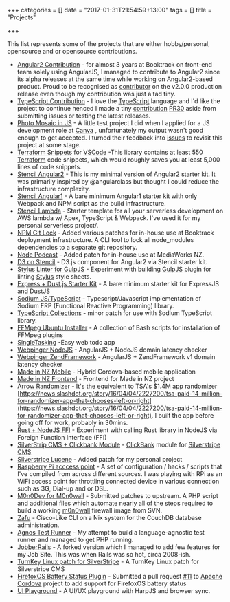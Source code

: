 +++
categories = []
date = "2017-01-31T21:54:59+13:00"
tags = []
title = "Projects"

+++

This list represents some of the projects that are either hobby/personal, opensource and or
opensource contributions.

* [Angular2 Contribution](https://github.com/angular/angular/search?q=rixrix&type=Issues&utf8=%E2%9C%93) - for almost 3 years at Booktrack on front-end team solely using AngularJS, I managed to contribute to Angular2 since its alpha releases at the same time while working on Angular2-based product. Proud to be recognised as [contributor](https://angularjs.blogspot.co.nz/2016/09/angular2-final.html) on the v2.0.0 production release even though my contribution was just a tad tiny.
* [TypeScript Contribution](https://github.com/rixrix/TSJS-lib-generator) - I love the [TypeScript](https://www.typescriptlang.org/) language and I'd like the project to continue henced I made a tiny [contribution](https://github.com/Microsoft/TypeScript/blob/master/AUTHORS.md) [PR30](https://github.com/Microsoft/TSJS-lib-generator/pull/30) aside from submitting issues or testing the latest releases.
* [Photo Mosaic in JS](https://github.com/rixrix/mosaic-photo) - A little test project I did when I applied for a JS development role at [Canva](https://www.canva.com/) , unfortunately my output wasn't good enough to get accepted. I turned their feedback into [issues](https://github.com/rixrix/mosaic-photo/issues) to revisit this project at some stage.
* [Terraform Snippets](https://github.com/rixrix/vscode-terraform-snippets) for [VSCode](https://code.visualstudio.com/) -This library contains at least 550 [Terraform](https://www.terraform.io/) code snippets, which would roughly saves you at least 5,000 lines of code snippets.
* [Stencil Angular2](https://github.com/rixrix/stencil) - This is my minimal version of Angular2 starter kit. It was primarily inspired by @angularclass but thought I could reduce the infrastructure complexity.
* [Stencil Angular1](https://github.com/rixrix/stencil-ng1) - A bare minimum Angular1 starter kit with only Webpack and NPM script as the build infrastructure.
* [Stencil Lambda](https://github.com/rixrix/stencil-lambda) - Starter template for all your serverless development on AWS lambda w/ Apex, TypeScript & Webpack. I've used it for my personal serverless project/.
* [NPM Git Lock](https://github.com/rixrix/npm-git-lock) - Added various patches for in-house use at Booktrack deployment infrastructure. A CLI tool to lock all node_modules dependencies to a separate git repository.
* [Node Podcast](https://github.com/rixrix/node-podcast) - Added patch for in-house use at MediaWorks NZ.
* [D3 on Stencil](https://github.com/stencil-project/stencil-d3) - D3.js component for Angular2 via Stencil starter kit.
* [Stylus Linter for GulpJS](https://github.com/rixrix/gulp-stylint) - Experiment with building [GulpJS](http://gulpjs.com/) plugin for linting [Stylus](http://stylus-lang.com/) style sheets.
* [Express + Dust.js Starter Kit](https://github.com/stencil-project/express-dustjs-kit) - A bare minimum starter kit for ExpressJS and DustJS
* [Sodium JS/TypeScript](https://github.com/SodiumFRP/sodium-typescript) - Typescript/Javascript implementation of Sodium FRP (Functional Reactive Programming) library.
* [TypeScript Collections](https://github.com/rixrix/typescript-collections) - minor patch for use with Sodium TypeScript library.
* [FFMpeg Ubuntu Installer](https://github.com/rixrix/ffmpeg_ubuntu_installer.sh) - A collection of Bash scripts for installation of FFMpeg plugins
* [SingleTasking](https://github.com/rixrix/singletasking) -Easy web todo app
* [Webpinger NodeJS](https://github.com/rixrix/webpinger-nodejs) - AngularJS + NodeJS domain latency checker
* [Webpinger ZendFramework](https://github.com/rixrix/webpinger-zf1) - AngularJS + ZendFramework v1 domain latency checker
* [Made in NZ Mobile](https://github.com/rixrix/madeinnz-mobile) - Hybrid Cordova-based mobile application
* [Made in NZ Frontend](https://github.com/rixrix/madeinnz) - Frontend for Made in NZ project
* [Arrow Randomizer](https://github.com/rixrix/arrow-randomizer) - It's the equivalent to TSA's $1.4M app randomizer [https://news.slashdot.org/story/16/04/04/2227200/tsa-paid-14-million-for-randomizer-app-that-chooses-left-or-right](https://news.slashdot.org/story/16/04/04/2227200/tsa-paid-14-million-for-randomizer-app-that-chooses-left-or-right). I built the app before going off for work, probably in 30mins.
* [Rust + NodeJS FFI](https://github.com/rixrix/rust-nodejs-ffi) - Experiment with calling Rust library in NodeJS via Foreign Function Interface (FFI)
* [SilverStrip CMS + Clickbank Module](https://github.com/rixrix/silverstripe-clickbank) - [ClickBank](https://www.clickbank.com/) module for [Silverstripe CMS](https://www.silverstripe.org/)
* [Silverstripe Lucene](https://github.com/rixrix/silverstripe-lucene) - Added patch for my personal project
* [Raspberry Pi acccess point](https://github.com/rixrix/rpi-access-point) - A set of configuration / hacks / scripts that I've compiled from across different sources. I was playing with RPi as an WiFi access point for throttling connected device in various connection such as 3G, Dial-up and or DSL.
* [M0n0Dev for M0n0wall](http://m0n0.ch/wall/index.php) - Submitted patches to upstream. A PHP script and additional files which automate nearly all of the steps required to build a working [m0n0wall](http://m0n0.ch/wall/index.php) firewall image from SVN.
* [Zafu](https://github.com/rixrix/zafu) - Cisco-Like CLI on a Nix system for the CouchDB database administration.
* [Agnos Test Runner](https://github.com/rixrix/agnos) - My attempt to build a language-agnostic test runner and managed to get PHP running.
* [JobberRails](https://github.com/rixrix/jobberrails) - A forked version which I managed to add few features for my Job Site. This was when Rails was so hot, circa 2008-ish.
* [TurnKey Linux patch for SilverStripe](https://github.com/rixrix/tklpatch-silverstripe) - A TurnKey Linux patch for Silverstripe CMS
* [FirefoxOS Battery Status Plugin](https://github.com/rixrix/cordova-plugin-battery-status) - Submitted a pull request [#11](https://github.com/apache/cordova-plugin-battery-status/pull/11) to [Apache Cordova](https://cordova.apache.org/) project to add support for FirefoxOS battery status
* [UI Playground](https://github.com/rixrix/ui-playground) - A UI/UX playground with HarpJS and browser sync.